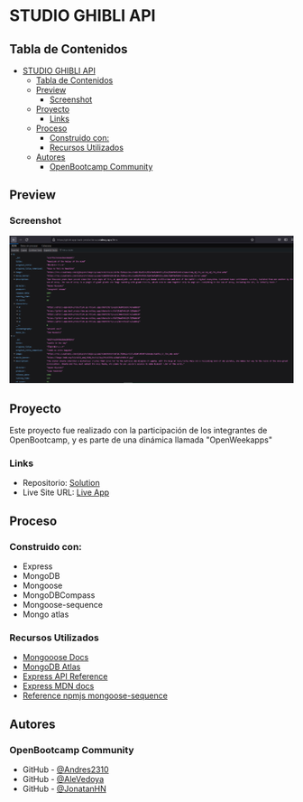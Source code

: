 # STUDIO GHIBLI API
## Tabla de Contenidos

- [STUDIO GHIBLI API](#studio-ghibli-api)
  - [Tabla de Contenidos](#tabla-de-contenidos)
  - [Preview](#preview)
    - [Screenshot](#screenshot)
  - [Proyecto](#proyecto)
    - [Links](#links)
  - [Proceso](#proceso)
    - [Construido con:](#construido-con)
    - [Recursos Utilizados](#recursos-utilizados)
  - [Autores](#autores)
    - [OpenBootcamp Community](#openbootcamp-community)

## Preview

### Screenshot

![](./public/preview.PNG)

## Proyecto

Este proyecto fue realizado con la participación de los integrantes de OpenBootcamp, y es parte de una dinámica llamada "OpenWeekapps"

### Links

- Repositorio: [Solution](https://github.com/Open-Bootcamp/ghibli-app-back)
- Live Site URL: [Live App](https://ghibli-app-back-production.up.railway.app/films)

## Proceso

### Construido con:

- Express
- MongoDB
- Mongoose
- MongoDBCompass
- Mongoose-sequence
- Mongo atlas

### Recursos Utilizados

- [Mongooose Docs](https://mongoosejs.com/docs/)
- [MongoDB Atlas](https://www.mongodb.com/docs/atlas/getting-started/)
- [Express API Reference](https://expressjs.com/es/4x/api.html)
- [Express MDN docs](https://developer.mozilla.org/es/docs/Learn/Server-side/Express_Nodejs)
- [Reference npmjs mongoose-sequence](https://www.npmjs.com/package/mongoose-sequence)

## Autores

### OpenBootcamp Community

- GitHub - [@Andres2310](https://github.com/Andres2310)
- GitHub - [@AleVedoya](https://github.com/AleVedoya)
- GitHub - [@JonatanHN](https://github.com/JonatanHN)